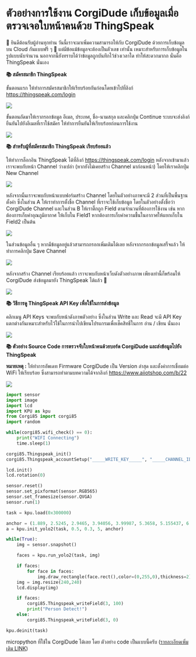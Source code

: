 # ตัวอย่างการใช้งาน CorgiDude เก็บข้อมูลเมื่อตรวจเจอใบหน้าคนด้วย ThingSpeak

🌟 ยินดีต้อนรับผู้อ่านทุกท่าน วันนี้เราจะมาเพิ่มความสามารถให้กับ CorgiDude ด้วยการเก็บข้อมูลบน Cloud กันแบบฟรี ๆ 🎉 แต่มีข้อแม้ข้อมูลจะต้องเป็นตัวเลข เท่านั้น เหมาะสำหรับการเก็บข้อมูลในรูปแบบนับจำนวน นอกจากนี้ยังทราบได้ว่าข้อมูลถูกบันทึกไว้ช่วงเวลาใด ทำให้สะดวกมากก นั่นคือ ThingSpeak นั่นเอง

**📚 สมัครสมาชิก ThingSpeak**

ขั้นตอนแรก ให้ทำการสมัครสมาชิกให้เรียบร้อยกันก่อนโดยเข้าไปที่ลิงก์ https://thingspeak.com/login

![](https://ff.lnwfile.com/_/ff/_raw/p9/yw/jt.png)

ขั้นตอนถัดมาให้เรากรอกข้อมูล อีเมล, ประเทศ, ชื่อ-นามสกุล และคลิกปุ่ม Continue ระบบจะส่งลิงก์ยืนยันไปยังอีเมลที่เราใช้สมัคร ให้ทำการยืนยันให้เรียบร้อยก่อนการใช้งาน

![](https://ff.lnwfile.com/_/ff/_raw/p7/5y/s4.png)

**📚 สำหรับผู้ที่สมัครสมาชิก ThingSpeak เรียบร้อยแล้ว**

ให้ทำการล็อกอิน ThingSpeak ได้ที่ลิงก์ https://thingspeak.com/login หลังจากเข้ามาแล้ว เราจะพบกับหน้า Channel ว่างเปล่า (หากยังไม่เคยสร้าง Channel มาก่อนหน้า) โดยให้เราคลิกปุ่ม New Channel

![](https://ff.lnwfile.com/_/ff/_raw/nn/hu/fd.png)

หลังจากนั้นเราจะพบกับหน้าแบบฟอร์มสร้าง Channel โดยในตัวอย่างภาพจะมี 2 ส่วนที่เป็นพื้นฐานตั้งค่า ซึ่งในส่วน A ให้เราทำการตั้งชื่อ Channel ที่เราจะใช้เก็บข้อมูล โดยในตัวอย่างตั้งชื่อว่า CorgiDude Channel และในส่วน B ให้เราติ๊กถูก Field ตามจำนวนที่ต้องการใช้งาน เช่น หากต้องการเก็บค่าอุณภูมิอากาศ ให้เก็บใน Field1 หากต้องการเก็บค่าความชื้นในอากาศให้แยกเก็บใน Field2 เป็นต้น

![](https://ff.lnwfile.com/_/ff/_raw/f1/ld/u3.png)

ในส่วนข้อมูลอื่น ๆ หากมีข้อมูลอยู่แล้วสามารถกรอกเพิ่มเติมได้เลย หลังจากกรอกข้อมูลเสร็จแล้ว ให้ทำการคลิกปุ่ม Save Channel

![](https://ff.lnwfile.com/_/ff/_raw/ao/ao/8t.png)

หลังจากสร้าง Channel เรียบร้อยแล้ว เราจะพบกับหน้าเว็บดังตัวอย่างภาพ เพียงเท่านี้ก็พร้อมให้ CorgiDude ส่งข้อมูลมายัง ThingSpeak ได้แล้ว 🎉

![](https://ff.lnwfile.com/_/ff/_raw/yd/p9/y9.png)

**📚 วิธีการดู ThingSpeak API Key เพื่อใช้ในการส่งข้อมูล**

คลิกเมนู API Keys จะพบกับหน้าดังภาพตัวอย่าง ซึ่งในส่วน Write และ Read จะมี API Key แตกต่างกันเหมาะสำหรับไว้ใช้ในการนำไปเขียนโปรแกรมเพื่อเช็คสิทธิ์ในการ อ่าน / เขียน นั่นเอง

![](https://ff.lnwfile.com/_/ff/_raw/gi/z1/pu.png)

**📚 ตัวอย่าง Source Code การตรวจจับใบหน้าคนด้วยบอร์ด CorgiDude และส่งข้อมูลไปยัง ThingSpeak**

**หมายเหตุ :** ให้ทำการอัพเดท Firmware CorgiDude เป็น Version ล่าสุด และตั้งค่าการเชื่อมต่อ WiFi ให้เรียบร้อย ซึ่งสามารถทำตามบทความได้จากลิงก์ https://www.aiiotshop.com/b/22

[![](http://img.youtube.com/vi/8PCeLBL6Hvg/0.jpg)](http://www.youtube.com/watch?v=8PCeLBL6Hvg)

```python
import sensor
import image
import lcd
import KPU as kpu
from Corgi85 import corgi85
import random

while(corgi85.wifi_check() == 0):
    print("WIFI Connecting")
    time.sleep(1)

corgi85.Thingspeak_init()
corgi85.Thingspeak_accountSetup("_____WRITE_KEY_____", "_____CHANNEL_ID_____")

lcd.init()
lcd.rotation(0)

sensor.reset()
sensor.set_pixformat(sensor.RGB565)
sensor.set_framesize(sensor.QVGA)
sensor.run(1)

task = kpu.load(0x300000)

anchor = (1.889, 2.5245, 2.9465, 3.94056, 3.99987, 5.3658, 5.155437, 6.92275, 6.718375, 9.01025)
a = kpu.init_yolo2(task, 0.5, 0.3, 5, anchor)

while(True):
    img = sensor.snapshot()

    faces = kpu.run_yolo2(task, img)

    if faces:
        for face in faces:
            img.draw_rectangle(face.rect(),color=(0,255,0),thickness=2)
    img = img.resize(240,240)
    lcd.display(img)

    if faces:
        corgi85.Thingspeak_writeField(3, 100)
        print("Person Detect!")
    else:
        corgi85.Thingspeak_writeField(3, 0)

kpu.deinit(task)
```

micropython ที่ใช้ใน CorgiDude ได้เลย โดย ตัวอย่าง code เป็นแบบนี้ครับ ([รายละเอียดเพิ่มเติม LINK](https://www.aiiotshop.com/b/2))

